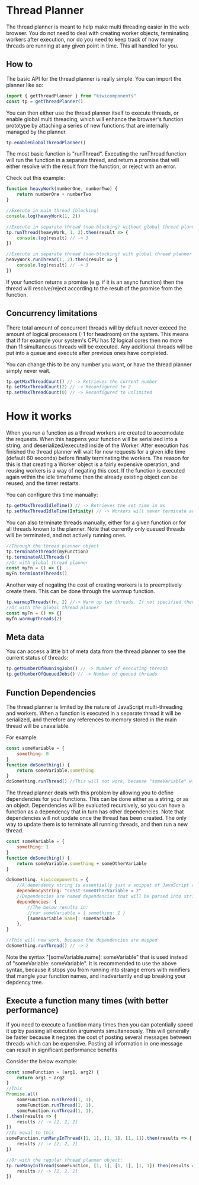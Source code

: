 # Thread Planner

The thread planner is meant to help make multi threading easier in the web browser. You do not need to deal with creating worker objects, terminating workers after execution, nor do you need to keep track of how many threads are running at any given point in time. This all handled for you.

## How to

The basic API for the thread planner is really simple. You can import the planner like so:

```javascript
import { getThreadPlanner } from "kiwicomponents"
const tp = getThreadPlanner()
```

You can then either use the thread planner itself to execute threads, or enable global multi threading, which will enhance the browser's function prototype by attaching a series of new functions that are internally managed by the planner.

```javascript
tp.enableGlobalThreadPlanner()
```

The most basic function is "runThread". Executing the runThread function will run the function in a separate thread, and return a promise that will either resolve with the result from the function, or reject with an error.

Check out this example:

```javascript
function heavyWork(numberOne, numberTwo) {
	return numberOne + numberTwo
}

//Execute in main thread (blocking)
console.log(heavyWork(1, 2))

//Execute in separate thread (non-blocking) without global thread planner
tp.runThread(heavyWork, 1, 2).then(result => {
	console.log(result) // -> 3
})

//Execute in separate thread (non-blocking) with global thread planner
heavyWork.runThread(1, 2).then(result => {
	console.log(result) // -> 3
})
```

If your function returns a promise (e.g. if it is an async function) then the thread will resolve/reject according to the result of the promise from the function.

## Concurrency limitations

There total amount of concurrent threads will by default never exceed the amount of logical processors (-1 for headroom) on the system. This means that if for example your system's CPU has 12 logical cores then no more than 11 simultaneous threads will be executed. Any additional threads will be put into a queue and execute after previous ones have completed.

You can change this to be any number you want, or have the thread planner simply never wait.

```javascript
tp.getMaxThreadCount() // -> Retrieves the current number
tp.setMaxThreadCount(2) // -> Reconfigured to 2
tp.setMaxThreadCount(0) // -> Reconfigured to unlimited
```

# How it works

When you run a function as a thread workers are created to accomodate the requests. When this happens your function will be serialized into a string, and deserialized/executed inside of the Worker. After execution has finished the thread planner will wait for new requests for a given idle time (default 60 seconds) before finally terminating the workers. The reason for this is that creating a Worker object is a fairly expensive operation, and reusing workers is a way of negating this cost. If the function is executed again within the idle timeframe then the already existing object can be reused, and the timer restarts.

You can configure this time manually:

```javascript
tp.getMaxThreadIdleTime() // -> Retrieves the set time in ms
tp.setMaxThreadIdleTime(Infinity) // -> Workers will never terminate automatically
```

You can also terminate threads manually, either for a given function or for all threads known to the planner. Note that currently only queued threads will be terminated, and not actively running ones.

```javascript
//Through the thread planner object
tp.terminateThreads(myFunction)
tp.terminateAllThreads()
//Or with global thread planner
const myFn = () => {}
myFn.terminateThreads()
```

Another way of negating the cost of creating workers is to preemptively create them. This can be done through the warmup function.

```javascript
tp.warmupThreads(fn, 2) //-> Warm up two threads. If not specified then the maximum amount will be warmed up
//Or with the global thread planner
const myFn = () => {}
myfn.warmupThreads(2)
```

## Meta data

You can access a little bit of meta data from the thread planner to see the current status of threads:

```javascript
tp.getNumberOfRunningJobs() // -> Number of executing threads
tp.getNumberOfQueuedJobs() // -> Number of queued threads
```

## Function Dependencies

The thread planner is limited by the nature of JavaScript multi-threading and workers. When a function is executed in a separate thread it will be serialized, and therefore any references to memory stored in the main thread will be unavailable.

For example:

```javascript
const someVariable = {
	something: 0
}
function doSomething() {
	return someVariable.something
}
doSomething.runThread() //This will not work, because "someVariable" will be undefined in the new thread.
```

The thread planner deals with this problem by allowing you to define dependencies for your functions. This can be done either as a string, or as an object. Dependencies will be evaluated recursively, so you can have a function as a dependency that in turn has other dependencies.
Note that dependencies will not update once the thread has been created. The only way to update them is to terminate all running threads, and then run a new thread.

```javascript
const someVariable = {
    something: 1
}
function doSomething() {
    return someVariable.something + someOtherVariable
}

doSomething._kiwicomponents = {
    //A dependency string is essentially just a snippet of JavaScript as a string. This will execute first of all when the worker loads
    dependencyString: "const someOtherVariable = 2"
    //Dependencies are named dependencies that will be parsed into strings. You can even map functions here.
    dependencies: {
        //The below results in:
        //var someVariable = { something: 1 }
        [someVariable.name]: someVariable
    },
}

//This will now work, because the dependencies are mapped
doSomething.runThread() // -> 2
```

Note the syntax "[someVariable.name]: someVariable" that is used instead of "someVariable: someVariable". It is recommended to use the above syntax, because it stops you from running into strange errors with minifiers that mangle your function names, and inadvertantly end up breaking your depdency tree.

## Execute a function many times (with better performance)

If you need to execute a function many times then you can potentially speed it up by passing all execution arguments simultaneously. This will generally be faster because it negates the cost of posting several messages between threads which can be expensive. Posting all information in one message can result in significant performance benefits

Consider the below example:

```javascript
const someFunction = (arg1, arg2) {
    return arg1 + arg2
}
//This
Promise.all(
    someFunction.runThread(1, 1),
    someFunction.runThread(1, 1),
    someFunction.runThread(1, 1),
).then(results => {
    results // -> [2, 2, 2]
})
//Is equal to this
someFunction.runManyInThread([1, 1], [1, 1], [1, 1]).then(results => {
    results // -> [2, 2, 2]
})

//Or with the regular thread planner object:
tp.runManyInThread(someFunction, [1, 1], [1, 1], [1, 1]).then(results => {
    results // -> [2, 2, 2]
})
```

